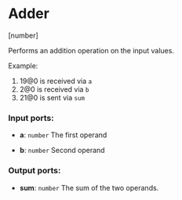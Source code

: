 # Adder

[number]

Performs an addition operation on the input values.

Example:

1. 19@0 is received via `a`
2. 2@0 is received via `b`
3. 21@0 is sent via `sum`

### Input ports:

* __a__: `number`
    The first operand



* __b__: `number`
    Second operand



### Output ports:

* __sum__: `number`
    The sum of the two operands.




